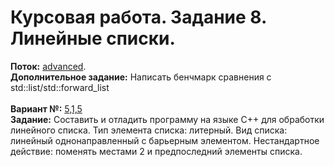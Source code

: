 ﻿# Курсовая работа. Задание 8. Линейные списки.
**Поток:** <ins>advanced</ins>.</br>**Дополнительное задание:** Написать бенчмарк сравнения с std::list/std::forward_list</br></br>**Вариант №:** <ins>5,1,5</ins></br>**Задание:** Составить и отладить программу на языке C++ для обработки линейного списка. Тип элемента списка: литерный. Вид списка: линейный однонаправленный с барьерным элементом. Нестандартное действие: поменять местами 2 и предпоследний элементы списка.

